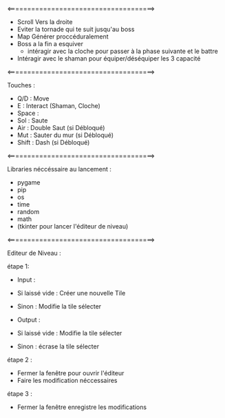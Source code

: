 <=====================================>

- Scroll Vers la droite
- Eviter la tornade qui te suit jusqu'au boss
- Map Générer proccéduralement 
- Boss a la fin a esquiver
  + intéragir avec la cloche pour passer à la phase suivante et le battre
- Intéragir avec le shaman pour équiper/déséquiper les 3 capacité

<=====================================>

Touches :
- Q/D : Move
- E : Interact (Shaman, Cloche)
- Space :
-   Sol : Saute
-   Air : Double Saut (si Débloqué)
-   Mut : Sauter du mur (si Débloqué)
- Shift : Dash (si Débloqué)

<=====================================>

Libraries néccéssaire au lancement :
- pygame
- pip
-   os
-   time
-   random
-   math
- (tkinter pour lancer l'éditeur de niveau)
  
<=====================================>

Editeur de Niveau :

étape 1:
- Input :
-   Si laissé vide : Créer une nouvelle Tile
-   Sinon : Modifie la tile sélecter
  
- Output :
-   Si laissé vide : Modifie la tile sélecter
-   Sinon : écrase la tile sélecter

étape 2 :
- Fermer la fenêtre pour ouvrir l'éditeur
- Faire les modification néccessaires
  
étape 3 :
- Fermer la fenêtre enregistre les modifications




